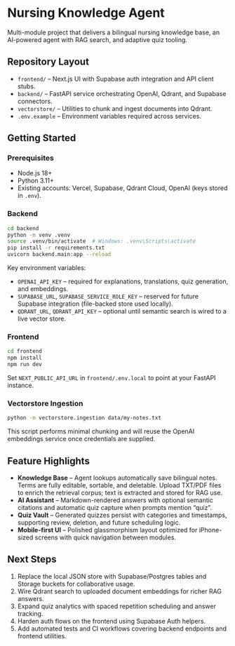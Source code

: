 ﻿# Nursing Knowledge Agent

Multi-module project that delivers a bilingual nursing knowledge base, an AI-powered agent with RAG search, and adaptive quiz tooling.

## Repository Layout

- `frontend/` – Next.js UI with Supabase auth integration and API client stubs.
- `backend/` – FastAPI service orchestrating OpenAI, Qdrant, and Supabase connectors.
- `vectorstore/` – Utilities to chunk and ingest documents into Qdrant.
- `.env.example` – Environment variables required across services.

## Getting Started

### Prerequisites

- Node.js 18+
- Python 3.11+
- Existing accounts: Vercel, Supabase, Qdrant Cloud, OpenAI (keys stored in `.env`).

### Backend

```bash
cd backend
python -m venv .venv
source .venv/bin/activate  # Windows: .venv\Scripts\activate
pip install -r requirements.txt
uvicorn backend.main:app --reload
```

Key environment variables:

- `OPENAI_API_KEY` – required for explanations, translations, quiz generation, and embeddings.
- `SUPABASE_URL`, `SUPABASE_SERVICE_ROLE_KEY` – reserved for future Supabase integration (file-backed store used locally).
- `QDRANT_URL`, `QDRANT_API_KEY` – optional until semantic search is wired to a live vector store.

### Frontend

```bash
cd frontend
npm install
npm run dev
```

Set `NEXT_PUBLIC_API_URL` in `frontend/.env.local` to point at your FastAPI instance.

### Vectorstore Ingestion

```bash
python -m vectorstore.ingestion data/my-notes.txt
```

This script performs minimal chunking and will reuse the OpenAI embeddings service once credentials are supplied.

## Feature Highlights

- **Knowledge Base** – Agent lookups automatically save bilingual notes. Terms are fully editable, sortable, and deletable. Upload TXT/PDF files to enrich the retrieval corpus; text is extracted and stored for RAG use.
- **AI Assistant** – Markdown-rendered answers with optional semantic citations and automatic quiz capture when prompts mention “quiz”.
- **Quiz Vault** – Generated quizzes persist with categories and timestamps, supporting review, deletion, and future scheduling logic.
- **Mobile-first UI** – Polished glassmorphism layout optimized for iPhone-sized screens with quick navigation between modules.

## Next Steps

1. Replace the local JSON store with Supabase/Postgres tables and Storage buckets for collaborative usage.
2. Wire Qdrant search to uploaded document embeddings for richer RAG answers.
3. Expand quiz analytics with spaced repetition scheduling and answer tracking.
4. Harden auth flows on the frontend using Supabase Auth helpers.
5. Add automated tests and CI workflows covering backend endpoints and frontend utilities.
